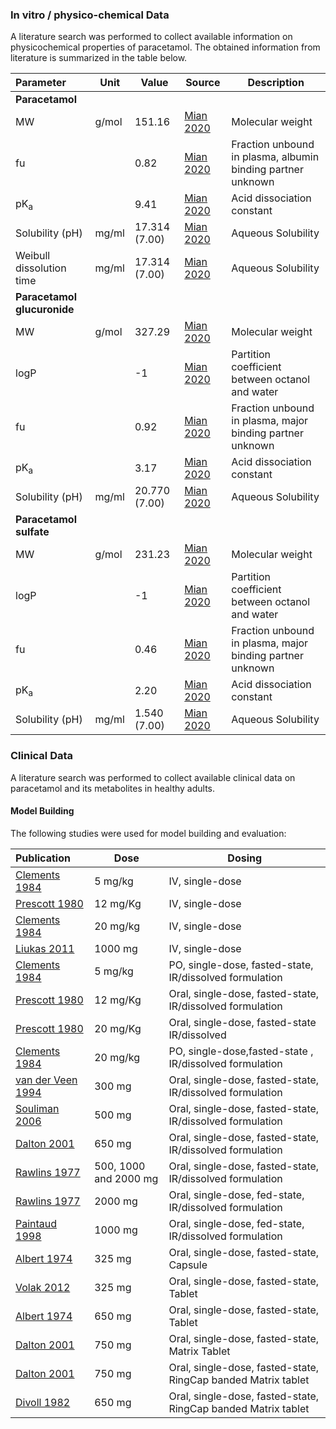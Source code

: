 ### In vitro / physico-chemical Data <a id="invitro-and-physico-chemical-data"></a>

A literature search was performed to collect available information on physicochemical properties of paracetamol. The obtained information from literature is summarized in the table below. 

| **Parameter**   | **Unit** | **Value** | Source                                     | **Description**                                 |
| :-------------- | -------- | --------- | ------------------------------------------ | ----------------------------------------------- |
| **Paracetamol**   |  |  |  | |
| MW              | g/mol    |  151.16         | [Mian 2020](#main-references)               | Molecular weight|
| fu              |   | 0.82    | [Mian 2020](#main-references)                 | Fraction unbound in plasma, albumin binding partner unknown                  |
| pK<sub>a</sub>  | |9.41| [Mian 2020](#main-references)          | Acid dissociation constant                      |
| Solubility (pH) |    mg/ml    |   17.314 (7.00)          | [Mian 2020](#main-references)            | Aqueous Solubility
| Weibull dissolution time |    mg/ml    |   17.314 (7.00)          | [Mian 2020](#main-references)            | Aqueous Solubility
| **Paracetamol glucuronide**   |  |  |  | |
| MW              | g/mol    |  327.29         | [Mian 2020](#main-references)               | Molecular weight|
| logP            |    | -1               | [Mian 2020](#main-references) | Partition coefficient between octanol and water |
| fu              |     |0.92            | [Mian 2020](#main-references)                 | Fraction unbound in plasma, major binding partner unknown              |
| pK<sub>a</sub>  | |3.17| [Mian 2020](#main-references)          | Acid dissociation constant                      |
| Solubility (pH) |    mg/ml    |   20.770 (7.00)          | [Mian 2020](#main-references)            | Aqueous Solubility
| **Paracetamol sulfate**   |  |  |  | |
| MW              | g/mol    |  231.23         | [Mian 2020](#main-references)               | Molecular weight|
| logP            |    | -1                | [Mian 2020](#main-references) | Partition coefficient between octanol and water |
| fu          |    | 0.46                   | [Mian 2020](#main-references)                 | Fraction unbound in plasma, major binding partner unknown                    |
| pK<sub>a</sub>  | |2.20| [Mian 2020](#main-references)          | Acid dissociation constant                      |
| Solubility (pH) |    mg/ml    |   1.540 (7.00)          | [Mian 2020](#main-references)            | Aqueous Solubility


### Clinical Data  <a id="clinical-data"></a>

A literature search was performed to collect available clinical data on paracetamol and its metabolites in healthy adults.

#### Model Building <a id="model-building"></a>

The following studies were used for model building and evaluation:

| Publication                 | Dose | Dosing |
| :-------------------------- |-------| ---------------------------------------------------- |
| [Clements 1984](#main-references) | 5 mg/kg | IV, single-dose  |
| [Prescott 1980](#main-references) | 12 mg/Kg | IV, single-dose    |
| [Clements 1984](#main-references) | 20 mg/kg | IV, single-dose    |
| [Liukas 2011](#main-references) | 1000 mg | IV, single-dose   |
| [Clements 1984](#main-references) | 5 mg/kg | PO, single-dose, fasted-state, IR/dissolved formulation | 
| [Prescott 1980](#main-references) | 12 mg/Kg | Oral, single-dose, fasted-state, IR/dissolved formulation    |
| [Prescott 1980](#main-references) | 20 mg/Kg | Oral, single-dose, fasted-state IR/dissolved   |
| [Clements 1984](#main-references) | 20 mg/kg | PO, single-dose,fasted-state , IR/dissolved formulation   |
| [van der Veen 1994](#main-references) | 300 mg | Oral, single-dose, fasted-state, IR/dissolved formulation    |
| [Souliman 2006](#main-references) | 500 mg | Oral, single-dose, fasted-state, IR/dissolved formulation    |
| [Dalton 2001](#main-references) | 650 mg | Oral, single-dose, fasted-state, IR/dissolved formulation   |
| [Rawlins 1977](#main-references) | 500, 1000 and 2000 mg | Oral, single-dose, fasted-state, IR/dissolved formulation |
| [Rawlins 1977](#main-references) |2000 mg | Oral, single-dose, fed-state, IR/dissolved formulation |
| [Paintaud 1998](#main-references) | 1000 mg | Oral, single-dose, fed-state, IR/dissolved formulation    |
| [Albert 1974](#main-references) | 325 mg | Oral, single-dose, fasted-state, Capsule    |
| [Volak 2012](#main-references) | 325 mg | Oral, single-dose, fasted-state, Tablet | 
| [Albert 1974](#main-references) | 650 mg | Oral, single-dose, fasted-state, Tablet | 
| [Dalton 2001](#main-references) | 750 mg | Oral, single-dose, fasted-state, Matrix Tablet    |
| [Dalton 2001](#main-references) | 750 mg | Oral, single-dose, fasted-state, RingCap banded Matrix tablet    |
| [Divoll 1982](#main-references) | 650 mg | Oral, single-dose, fasted-state, RingCap banded Matrix tablet    |




